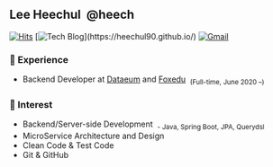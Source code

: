 ## Lee Heechul &nbsp;@heech
[![Hits](https://hits.seeyoufarm.com/api/count/incr/badge.svg?url=https%3A%2F%2Fgithub.com%2Fheechul90&count_bg=%23D4EB4A&title_bg=%23555555&icon=&icon_color=%23E7E7E7&title=hits&edge_flat=false)](https://hits.seeyoufarm.com) [![Tech Blog](http://img.shields.io/badge/-Tech%20blog-black?style=flat-round&logo=github&link=[https://heechul90.github.io/](https://heechul90.github.io/))](https://heechul90.github.io/) [![Gmail](https://img.shields.io/badge/Gmail-d14836?style=flat-round&logo=Gmail&logoColor=white&link=mailto:leedaeun.dev@gmail.com)](mailto:heechul4296@gmail.com)

### 💎 Experience
- Backend Developer at [Dataeum](http://dataeum.kr/index.do) and [Foxedu](https://foxedu.kr/) &nbsp;<sub>(Full-time, June 2020 –)</sub>

### 🎈 Interest
- Backend/Server-side Development &nbsp;<sub>- Java, Spring Boot, JPA, Querydsl</sub>
- MicroService Architecture and Design
- Clean Code & Test Code
- Git & GitHub

<!--
**da-nyee/da-nyee** is a ✨ _special_ ✨ repository because its `README.md` (this file) appears on your GitHub profile.

Here are some ideas to get you started:

- 🔭 I’m currently working on ...
- 🌱 I’m currently learning ...
- 👯 I’m looking to collaborate on ...
- 🤔 I’m looking for help with ...
- 💬 Ask me about ...
- 📫 How to reach me: ...
- 😄 Pronouns: ...
- ⚡ Fun fact: ...
-->

<!--
![Anurag's github stats](https://github-readme-stats.vercel.app/api?username=heechul90&show_icons=true&theme=)![Top Langs](https://github-readme-stats.vercel.app/api/top-langs/?username=heechul90&layout=compact)
-->
